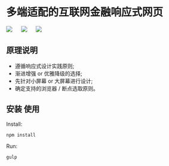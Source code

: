 多端适配的互联网金融响应式网页
====  

![](http://www.gosolo.top/img/pasted-image-small.jpg) 
 &nbsp; &nbsp; &nbsp;![](http://www.gosolo.top/img/pasted-image-small-2.jpg) 
  &nbsp; &nbsp; &nbsp;![](http://www.gosolo.top/img/pasted-image-small-3.jpg) 

原理说明 
-------  
* 遵循响应式设计实践原则;<br/>
* 渐进增强 or 优雅降级的选择;<br/>
* 先针对小屏幕 or 大屏幕进行设计; <br/>
* 确定支持的浏览器 / 断点选取原则。<br/>

安装 使用
------------------
Install:
```
npm install
```

Run:
```
gulp
```


